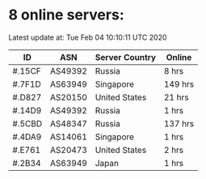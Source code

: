 # 8 online servers:

Latest update at: Tue Feb 04 10:10:11 UTC 2020

| ID | ASN | Server Country | Online |
| -- | --- | -------------- | ------ |
| #.15CF | AS49392 | Russia | 8 hrs |
| #.7F1D | AS63949 | Singapore | 149 hrs |
| #.D827 | AS20150 | United States | 21 hrs |
| #.14D9 | AS49392 | Russia | 1 hrs |
| #.5CBD | AS48347 | Russia | 137 hrs |
| #.4DA9 | AS14061 | Singapore | 1 hrs |
| #.E761 | AS20473 | United States | 2 hrs |
| #.2B34 | AS63949 | Japan | 1 hrs |

